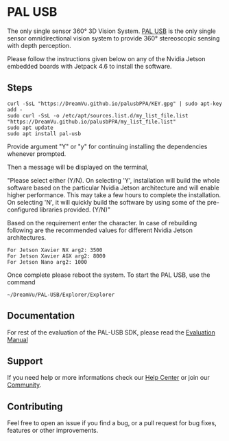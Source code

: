 # PAL USB
The only single sensor 360° 3D Vision System. [PAL USB](https://dreamvu.com/pal-usb/) is the only single sensor omnidirectional vision system to provide 360° stereoscopic sensing with depth perception. 

Please follow the instructions given below on any of the Nvidia Jetson embedded boards with Jetpack 4.6 to install the software.

## Steps
    
    curl -SsL "https://DreamVu.github.io/palusbPPA/KEY.gpg" | sudo apt-key add -
    sudo curl -SsL -o /etc/apt/sources.list.d/my_list_file.list "https://DreamVu.github.io/palusbPPA/my_list_file.list"
    sudo apt update
    sudo apt install pal-usb


Provide argument "Y" or "y" for continuing installing the dependencies whenever prompted.

Then a message will be displayed on the terminal,

"Please select either (Y/N). On selecting 'Y', installation will build the whole software based on the particular Nvidia Jetson architecture and will enable higher performance. This may take a few hours to complete the installation. On selecting 'N', it will quickly build the software by using some of the pre-configured libraries provided. (Y/N)"

Based on the requirement enter the character. In case of rebuilding following are the recommended values for different Nvidia Jetson architectures.

    For Jetson Xavier NX arg2: 3500
    For Jetson Xavier AGX arg2: 8000
    For Jetson Nano arg2: 1000
            
Once complete please reboot the system.
To start the PAL USB, use the command 
    
    ~/DreamVu/PAL-USB/Explorer/Explorer


## Documentation 
For rest of the evaluation of the PAL-USB SDK, please read the [Evaluation Manual](https://docs.google.com/document/d/e/2PACX-1vT3rc_7S621PJHJ6QuV-rR2CyXbMvPBZztaDoiPnkT_g18Gz327OOA91pf11JMkqIeK0smel81rNbNg/pub)

## Support 
If you need help or more informations check our [Help Center](https://support.dreamvu.com/portal/en/home) or join our [Community](https://support.dreamvu.com/portal/en/community/dreamvu-inc). 

## Contributing
Feel free to open an issue if you find a bug, or a pull request for bug fixes, features or other improvements.

